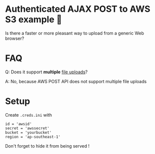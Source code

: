 # Authenticated AJAX POST to AWS S3 example 🙌

Is there a faster or more pleasant way to upload from a generic Web browser?

# FAQ

Q: Does it support **multiple** [file uploads](https://html.spec.whatwg.org/multipage/forms.html#file-upload-state-(type=file))?

A: No, because AWS POST API does not support multiple file uploads

# Setup

Create `.creds.ini` with

	id = 'awsid'
	secret = 'awssecret'
	bucket = 'yourbucket'
	region = 'ap-southeast-1'

Don't forget to hide it from being served !
